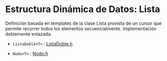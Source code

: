 # Estructura Dinámica de Datos: Lista

Definición basada en templates de la clase Lista provista de un cursor que permite recorrer todos los elementos secuencialmente. Implementación doblemente enlazada.


* `ListaDoble<T>` : [ListaDoble.h](../master/src/ListaDoble.h)
    
* `Nodo<T>` : [Nodo.h](../src/Nodo.h)

